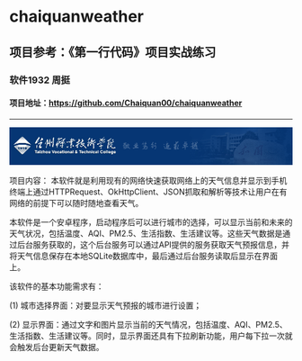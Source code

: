 ﻿# chaiquanweather

## 项目参考：《第一行代码》项目实战练习

### 软件1932 周挺

#### 项目地址：https://github.com/Chaiquan00/chaiquanweather

---

![](https://raw.githubusercontent.com/Chaiquan00/chaiquanweather/master/app/src/main/res/drawable-nodpi/tzylogo.png)

项目内容：
本软件就是利用现有的网络快速获取网络上的天气信息并显示到手机终端上通过HTTPRequest、OkHttpClient、JSON抓取和解析等技术让用户在有网络的前提下可以随时随地查看天气。

本软件是一个安卓程序，启动程序后可以进行城市的选择，可以显示当前和未来的天气状况，包括温度、AQI、PM2.5、生活指数、生活建议等。这些天气数据是通过后台服务获取的，这个后台服务可以通过API提供的服务获取天气预报信息，并将天气信息保存在本地SQLite数据库中，最后通过后台服务读取后显示在界面上。

该软件的基本功能需求有：

(1) 城市选择界面：对要显示天气预报的城市进行设置；

(2) 显示界面：通过文字和图片显示当前的天气情况，包括温度、AQI、PM2.5、生活指数、生活建议等。同时，显示界面还具有下拉刷新功能，用户每下拉一次就会触发后台更新天气数据。

